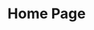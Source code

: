 ---
layout: index.njk
stylesheet: index.css
title: Home Page
website_title: Speech & Debate
left_caption: ---newport high school
button: explore
right_caption: welcome to newport high school’s speech & debate website! find information about tournaments, judging, events, and more!


section_title: Quick Facts

info_1_title: About Us
info_1_text: can use this opportunity to talk more about  the club--origin at newport, who leads it, our goals & visions, how the club works/basic info, what we try to promote & foster in students

info_2_title: Our Numbers
info_2_text: bragging stats here! club members, $ raised, tournaments we compete in, parent judges & booster club volunteers, notable awards, team achievements like sweepstakes, etc.

info_3_title: Next Tournament
info_3_text: next tournament date & location, sign up deadline for students & judges, time leave
---